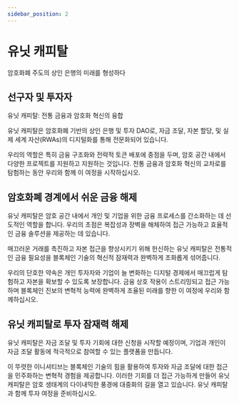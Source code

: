 ```yaml
---
sidebar_position: 2
---
```


# 유닛 캐피탈

암호화폐 주도의 상인 은행의 미래를 형성하다

## 선구자 및 투자자

유닛 캐피탈: 전통 금융과 암호화 혁신의 융합

유닛 캐피탈은 암호화폐 기반의 상인 은행 및 투자 DAO로, 자금 조달, 자본 할당, 및 실제 세계 자산(RWAs)의 디지털화를 통해 전문화되어 있습니다.

우리의 역할은 특히 금융 구조화와 전략적 토큰 배포에 중점을 두며, 암호 공간 내에서 다양한 프로젝트를 지원하고 지원하는 것입니다. 전통 금융과 암호화 혁신의 교차로를 탐험하는 동안 우리와 함께 이 여정을 시작하십시오.

## 암호화폐 경계에서 쉬운 금융 해제

유닛 캐피탈은 암호 공간 내에서 개인 및 기업을 위한 금융 프로세스를 간소화하는 데 선도적인 역할을 합니다. 우리의 초점은 복잡성과 장벽을 해체하여 접근 가능하고 효율적인 금융 솔루션을 제공하는 데 있습니다.

매끄러운 거래를 촉진하고 자본 접근을 향상시키기 위해 헌신하는 유닛 캐피탈은 전통적인 금융 필요성을 블록체인 기술의 혁신적 잠재력과 완벽하게 조화롭게 섞어줍니다.

우리의 단호한 약속은 개인 투자자와 기업이 늘 변화하는 디지털 경제에서 매끄럽게 탐험하고 자본을 확보할 수 있도록 보장합니다.
금융 상호 작용이 스트리밍되고 접근 가능하며 블록체인 진보의 변혁적 능력에 완벽하게 조율된 미래를 향한 이 여정에 우리와 함께하십시오.

## 유닛 캐피탈로 투자 잠재력 해제

유닛 캐피탈은 자금 조달 및 투자 기회에 대한 신청을 시작할 예정이며, 기업과 개인이 자금 조달 활동에 적극적으로 참여할 수 있는 플랫폼을 만듭니다.

이 뚜렷한 이니셔티브는 블록체인 기술의 힘을 활용하여 투자와 자금 조달에 대한 접근을 민주화하는 변혁적 경험을 제공합니다.
이러한 기회를 더 접근 가능하게 만들어 유닛 캐피탈은 암호 생태계의 다이내믹한 풍경에 대중화의 길을 열고 있습니다.
유닛 캐피탈과 함께 투자 여정을 준비하십시오.
